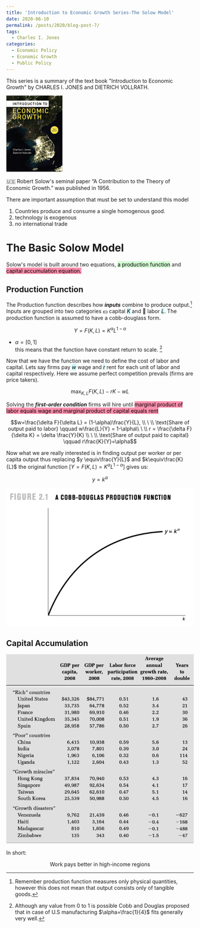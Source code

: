 ```yaml
---
title: 'Introduction to Economic Growth Series-The Solow Model'
date: 2020-06-10
permalink: /posts/2020/blog-post-7/
tags:
  - Charles I. Jones
categories:
  - Economic Policy
  - Economic Growth
  - Public Policy
---
```

<!-- Local 에서 보면서 editing 하려면 includes에서 불러와야함. 단, Github url 문제로 Deploy상에는 정상적으로 import가 안됨으로 
로컬용으로 include코드를 추가하고
Github용으로는 link tag를 추가함-->
<!-- <link href="{{ site.baseurl }}/lelias.github.io/assets/css/econ_series.css" rel="stylesheet"> -->

<style>
  @import url('https://fonts.googleapis.com/css2?family=Playfair+Display:wght@900&display=swap');
  {% include blog_css/econ_series.css %}
</style>

This series is a summary of the text book "Introduction to Economic Growth" by CHARLES I. JONES and DIETRICH VOLLRATH.

<p align = "left">
  <img src = "https://github.com/elias-lee/lelias.github.io/blob/master/_posts/resources/econ_growth/econ_growth_cover.png?raw=true" style="max-width: 30%;">
</p>


🇺🇸 Robert Solow's seminal paper “A Contribution to the Theory of Economic Growth.” was published in 1956. 

There are important assumption that must be set to understand this model 
1. Countries produce and consume a single homogenous good. 
2. technology is exogenous
3. no international trade

# The Basic Solow Model
Solow's model is built around two equations, <mark style="background: #BBFABBA6;">a production function</mark> and <mark style="background: #FF5582A6;">capital accumulation equation.</mark> 

## Production Function
The Production function describes how ***inputs*** combine to produce output.[^1] Inputs are grouped into two categories 💵 capital <mark style="background: #ABF7F7A6;">$K$</mark> and 👷 labor <mark style="background: #ABF7F7A6;">$L$</mark>. The production function is assumed to have a cobb-douglass form. 

$$ Y = F(K,L) = K^\alpha L^{1-\alpha}$$

- $\alpha = [0,1]$  
this means that the function have constant return to scale. [^2]

Now that we have the function we need to define the cost of labor and capital. Lets say firms pay <mark style="background: #ABF7F7A6;">$w$</mark> wage and <mark style="background: #ABF7F7A6;">$r$</mark> rent for each unit of labor and capital respectively. Here we assume perfect competition prevails (firms are price takers). 

$$\max_{K,L} F(K,L)-rK-wL$$

Solving the __*first-order condition*__ firms will hire until <mark style="background: #FF5582A6;">marginal product of labor equals wage and marginal product of capital equals rent</mark>

$$w=\frac{\delta F}{\delta L} = (1-\alpha)\frac{Y}{L}, \\ \ \\ \text{Share of output paid to labor} \qquad w\frac{L}{Y} = 1-\alpha\\ \ \\ r = \frac{\delta F}{\delta K} = \delta \frac{Y}{K} \\ \ \\ \text{Share of output paid to capital} \qquad r\frac{K}{Y}=\alpha$$ 


Now what we are really interested is in finding output per worker or per capita output thus replacing $y \equiv\frac{Y}{L}$ and $k\equiv\frac{K}{L}$ the original function [$Y = F(K,L) = K^\alpha L^{1-\alpha}$] gives us: 

$$y=k^\alpha $$


<p align = "center">
  <img src = "https://raw.githubusercontent.com/elias-lee/lelias.github.io/master/_posts/resources/econ_growth/cobb-douglas-pf.png" style="max-width: 100%;">
</p>


## Capital Accumulation
<!-- TODO: from page 24  -->


















[^1]: Remember production function measures only physical quantities, however this does not mean that output consists only of tangible goods. 

[^2]: Although any value from 0 to 1 is possible Cobb and Douglas proposed that in case of U.S manufacturing $\alpha=\frac{1}{4}$ fits generally very well. 















![](https://github.com/elias-lee/lelias.github.io/blob/master/_posts/resources/econ_growth/econ_stats_on_growth.png?raw=true)


In short: 
<p style="text-align: center;"> Work pays better in high-income regions </p>


